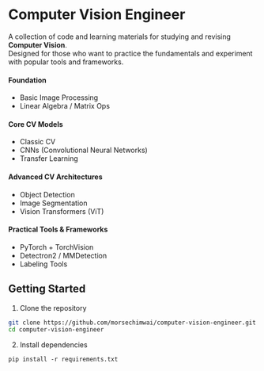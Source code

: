 # Computer Vision Engineer

A collection of code and learning materials for studying and revising **Computer Vision**.  
Designed for those who want to practice the fundamentals and experiment with popular tools and frameworks.

#### Foundation

- Basic Image Processing
- Linear Algebra / Matrix Ops

#### Core CV Models

- Classic CV
- CNNs (Convolutional Neural Networks)
- Transfer Learning

#### Advanced CV Architectures

- Object Detection
- Image Segmentation
- Vision Transformers (ViT)

#### Practical Tools & Frameworks

- PyTorch + TorchVision
- Detectron2 / MMDetection
- Labeling Tools

## Getting Started

1. Clone the repository

```bash
git clone https://github.com/morsechimwai/computer-vision-engineer.git
cd computer-vision-engineer
```

2. Install dependencies

```
pip install -r requirements.txt
```
